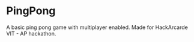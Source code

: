 # PingPong
A basic ping pong game with multiplayer enabled. Made for HackArcarde VIT - AP hackathon.
